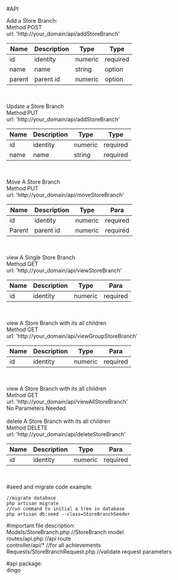#API

Add a Store Branch: <br>
Method POST <br>
url: 'http://your_domain/api/addStoreBranch' <br>

|Name|Description|Type|Type|
|---|---|---|---|
|id|identity|numeric|required|
| name | name | string | option |
| parent | parent id | numeric | option |
<br>

Update a Store Branch <br>
Method PUT <br>
url: 'http://your_domain/api/addStoreBranch' <br>

|Name|Description|Type|Type|
|---|---|---|---|
| id | identity |numeric| required |
| name | name | string | required |
<br>

Move A Store Branch <br>
Method PUT <br>
url: 'http://your_domain/api/moveStoreBranch' <br>

|Name|Description|Type|Para|
|---|---|---|---|
| id | identity |numeric| required |
| Parent | parent id | numeric | required |
<br>

view A Single Store Branch<br>
Method GET<br>
url: 'http://your_domain/api/viewStoreBranch'<br>

|Name|Description|Type|Para|
|---|---|---|---|
| id | identity |numeric| required |
<br>

view A Store Branch with its all children<br>
Method GET<br>
url: 'http://your_domain/api/viewGroupStoreBranch'<br>

|Name|Description|Type|Para|
|---|---|---|---|
| id | identity |numeric| required |
<br>

view A Store Branch with its all children<br>
Method GET<br>
url: 'http://your_domain/api/viewAllStoreBranch'<br>
No Parameters Needed
<br>
<br>
delete A Store Branch with its all children<br>
Method DELETE<br>
url: 'http://your_domain/api/deleteStoreBranch'<br>

|Name|Description|Type|Para|
|---|---|---|---|
| id | identity |numeric| required |
<br>

#seed and migrate code example:
```
//migrate database
php artisan migrate 
//run command to initial a tree in database
php artisan db:seed --class=StoreBranchSeeder 

```

#important file description:<br>
Models/StoreBranch.php //StoreBranch model <br>
routes/api.php //api route <br>
controller/api/* //for all achievements <br>
Requests/StoreBranchRequest.php  //validate request parameters <br>

#api package: <br> 
dingo
